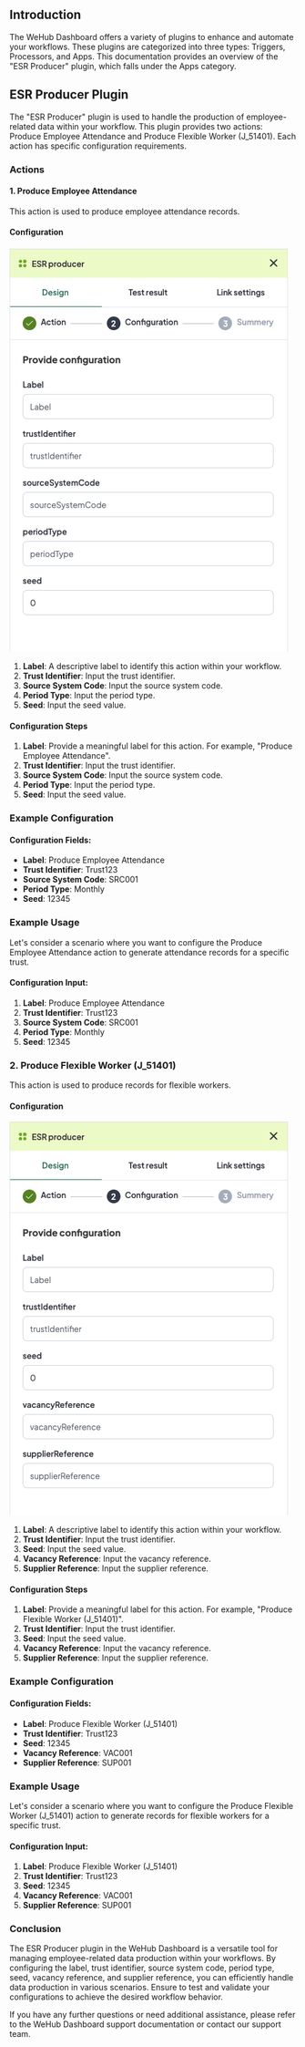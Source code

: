 
## Introduction
The WeHub Dashboard offers a variety of plugins to enhance and automate your workflows. These plugins are categorized into three types: Triggers, Processors, and Apps. This documentation provides an overview of the "ESR Producer" plugin, which falls under the Apps category.

## ESR Producer Plugin
The "ESR Producer" plugin is used to handle the production of employee-related data within your workflow. This plugin provides two actions: Produce Employee Attendance and Produce Flexible Worker (J_51401). Each action has specific configuration requirements.

### Actions

#### 1. Produce Employee Attendance
This action is used to produce employee attendance records.

#### Configuration

![Screenshot 2024-05-27 at 10.46.19.png](../../../static/img/ESR%20Producer-1.png)

1. **Label**: A descriptive label to identify this action within your workflow.
2. **Trust Identifier**: Input the trust identifier.
3. **Source System Code**: Input the source system code.
4. **Period Type**: Input the period type.
5. **Seed**: Input the seed value.

#### Configuration Steps
1. **Label**: Provide a meaningful label for this action. For example, "Produce Employee Attendance".
2. **Trust Identifier**: Input the trust identifier.
3. **Source System Code**: Input the source system code.
4. **Period Type**: Input the period type.
5. **Seed**: Input the seed value.

### Example Configuration
#### Configuration Fields:
- **Label**: Produce Employee Attendance
- **Trust Identifier**: Trust123
- **Source System Code**: SRC001
- **Period Type**: Monthly
- **Seed**: 12345

### Example Usage
Let's consider a scenario where you want to configure the Produce Employee Attendance action to generate attendance records for a specific trust.

#### Configuration Input:
1. **Label**: Produce Employee Attendance
2. **Trust Identifier**: Trust123
3. **Source System Code**: SRC001
4. **Period Type**: Monthly
5. **Seed**: 12345

### 2. Produce Flexible Worker (J_51401)
This action is used to produce records for flexible workers.

#### Configuration

![Screenshot 2024-05-27 at 10.45.50.png](../../../static/img/ESR%20Producer-2.png)

1. **Label**: A descriptive label to identify this action within your workflow.
2. **Trust Identifier**: Input the trust identifier.
3. **Seed**: Input the seed value.
4. **Vacancy Reference**: Input the vacancy reference.
5. **Supplier Reference**: Input the supplier reference.

#### Configuration Steps
1. **Label**: Provide a meaningful label for this action. For example, "Produce Flexible Worker (J_51401)".
2. **Trust Identifier**: Input the trust identifier.
3. **Seed**: Input the seed value.
4. **Vacancy Reference**: Input the vacancy reference.
5. **Supplier Reference**: Input the supplier reference.

### Example Configuration
#### Configuration Fields:
- **Label**: Produce Flexible Worker (J_51401)
- **Trust Identifier**: Trust123
- **Seed**: 12345
- **Vacancy Reference**: VAC001
- **Supplier Reference**: SUP001

### Example Usage
Let's consider a scenario where you want to configure the Produce Flexible Worker (J_51401) action to generate records for flexible workers for a specific trust.

#### Configuration Input:
1. **Label**: Produce Flexible Worker (J_51401)
2. **Trust Identifier**: Trust123
3. **Seed**: 12345
4. **Vacancy Reference**: VAC001
5. **Supplier Reference**: SUP001

### Conclusion
The ESR Producer plugin in the WeHub Dashboard is a versatile tool for managing employee-related data production within your workflows. By configuring the label, trust identifier, source system code, period type, seed, vacancy reference, and supplier reference, you can efficiently handle data production in various scenarios. Ensure to test and validate your configurations to achieve the desired workflow behavior.

If you have any further questions or need additional assistance, please refer to the WeHub Dashboard support documentation or contact our support team.
